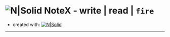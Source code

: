 # ![N|Solid](https://imania.do.am/img/Fire-32.png) NoteX - write | read | `fire`
 - created with:
[![N|Solid](https://cdn-images-1.medium.com/max/1600/1*KuwZhTe46CLW4fhI6AwwAw.jpeg)](https://nodesource.com/products/nsolid)
___
